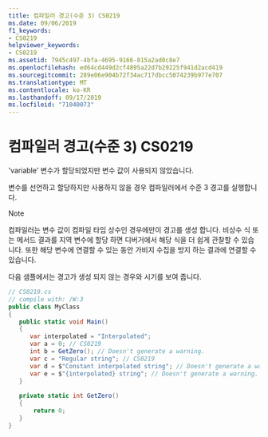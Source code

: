 ```yaml
---
title: 컴파일러 경고(수준 3) CS0219
ms.date: 09/06/2019
f1_keywords:
- CS0219
helpviewer_keywords:
- CS0219
ms.assetid: 7945c497-4bfa-4695-9166-815a2ad0c8e7
ms.openlocfilehash: ed64cd449d2cf4895a22d7b29225f941d2acd419
ms.sourcegitcommit: 289e06e904b72f34ac717dbcc5074239b977e707
ms.translationtype: MT
ms.contentlocale: ko-KR
ms.lasthandoff: 09/17/2019
ms.locfileid: "71040073"
---
```

# <a name="compiler-warning-level-3-cs0219"></a>컴파일러 경고(수준 3) CS0219
'variable' 변수가 할당되었지만 변수 값이 사용되지 않았습니다.

 변수를 선언하고 할당하지만 사용하지 않을 경우 컴파일러에서 수준 3 경고를 실행합니다.

 > [!NOTE]
 > 컴파일러는 변수 값이 컴파일 타임 상수인 경우에만이 경고를 생성 합니다. 비상수 식 또는 메서드 결과를 지역 변수에 할당 하면 디버거에서 해당 식을 더 쉽게 관찰할 수 있습니다. 또한 해당 변수에 연결할 수 있는 동안 가비지 수집을 방지 하는 결과에 연결할 수 있습니다.
 
 다음 샘플에서는 경고가 생성 되지 않는 경우와 시기를 보여 줍니다.

```csharp
// CS0219.cs
// compile with: /W:3
public class MyClass
{
   public static void Main()
   {
      var interpolated = "Interpolated";
      var a = 0; // CS0219
      int b = GetZero(); // Doesn't generate a warning.
      var c = "Regular string"; // CS0219
      var d = $"Constant interpolated string"; // Doesn't generate a warning.
      var e = $"{interpolated} string"; // Doesn't generate a warning.
   }
   
   private static int GetZero()
   {
       return 0;
   }
}  
```
